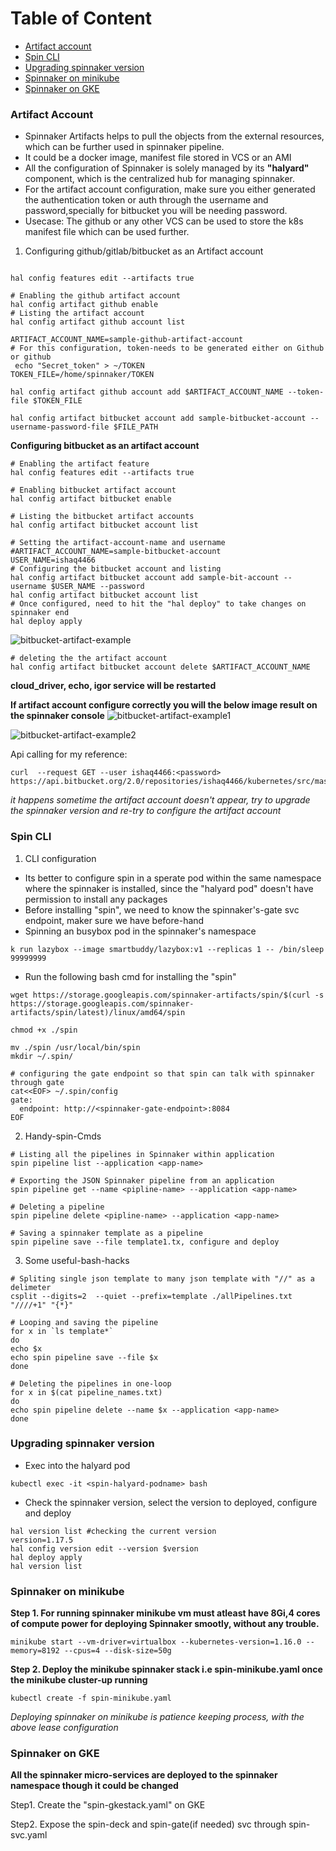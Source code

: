 Table of Content
===================

* [Artifact account](#artifact-account)
* [Spin CLI](#spin-cli)
* [Upgrading spinnaker version](#upgrading-spinnaker-version)
* [Spinnaker on minikube](#spinnaker-on-minikube)
* [Spinnaker on GKE](#spinnaker-on-gke)

###  Artifact Account

* Spinnaker Artifacts helps to pull the objects from the external resources, which can be further used in spinnaker pipeline.
* It could be a docker image, manifest file stored in VCS or an AMI 
* All the configuration of Spinnaker is solely managed by its **"halyard"** component, which is the centralized hub for managing spinnaker.
* For the artifact account configuration, make sure you either generated the authentication token or auth through the username and password,specially for bitbucket you will be needing password.
* Usecase: The github or any other VCS can be used to store the k8s manifest file which can be used further.

1. Configuring github/gitlab/bitbucket as an Artifact account

```

hal config features edit --artifacts true

# Enabling the github artifact account
hal config artifact github enable
# Listing the artifact account
hal config artifact github account list

ARTIFACT_ACCOUNT_NAME=sample-github-artifact-account
# For this configuration, token-needs to be generated either on Github or github
 echo "Secret_token" > ~/TOKEN
TOKEN_FILE=/home/spinnaker/TOKEN

hal config artifact github account add $ARTIFACT_ACCOUNT_NAME --token-file $TOKEN_FILE

hal config artifact bitbucket account add sample-bitbucket-account --username-password-file $FILE_PATH
```
**Configuring bitbucket as an artifact account**
```
# Enabling the artifact feature
hal config features edit --artifacts true

# Enabling bitbucket artifact account
hal config artifact bitbucket enable

# Listing the bitbucket artifact accounts 
hal config artifact bitbucket account list

# Setting the artifact-account-name and username
#ARTIFACT_ACCOUNT_NAME=sample-bitbucket-account
USER_NAME=ishaq4466
# Configuring the bitbucket account and listing
hal config artifact bitbucket account add sample-bit-account --username $USER_NAME --password
hal config artifact bitbucket account list
# Once configured, need to hit the "hal deploy" to take changes on spinnaker end
hal deploy apply
```
![bitbucket-artifact-example](pics/spin-bitbucket-account.png)

```
# deleting the the artifact account
hal config artifact bitbucket account delete $ARTIFACT_ACCOUNT_NAME 
```
**cloud_driver, echo, igor service will be restarted**

**If artifact account configure correctly you will the below image result on the spinnaker console**
![bitbucket-artifact-example1](pics/bit-account1.png)

![bitbucket-artifact-example2](pics/bit-account2.png)

Api calling for my reference:
```
curl  --request GET --user ishaq4466:<password> https://api.bitbucket.org/2.0/repositories/ishaq4466/kubernetes/src/master/deployment/sample_deployment.yaml
```
*it happens sometime the artifact account doesn't appear, try to upgrade the spinnaker version and re-try to configure the artifact account*

### Spin CLI
1. CLI configuration
* Its better to configure spin in a sperate pod within the same namespace where the spinnaker is installed, since the "halyard pod" doesn't have permission to install any packages
* Before installing "spin", we need to know the spinnaker's-gate svc endpoint, maker sure we have before-hand
* Spinning an busybox pod in the spinnaker's namespace
```
k run lazybox --image smartbuddy/lazybox:v1 --replicas 1 -- /bin/sleep 99999999
```
* Run the following bash cmd for installing the "spin"
```
wget https://storage.googleapis.com/spinnaker-artifacts/spin/$(curl -s https://storage.googleapis.com/spinnaker-artifacts/spin/latest)/linux/amd64/spin

chmod +x ./spin

mv ./spin /usr/local/bin/spin
mkdir ~/.spin/

# configuring the gate endpoint so that spin can talk with spinnaker through gate
cat<<EOF> ~/.spin/config
gate:
  endpoint: http://<spinnaker-gate-endpoint>:8084
EOF
```
2. Handy-spin-Cmds
```
# Listing all the pipelines in Spinnaker within application
spin pipeline list --application <app-name>

# Exporting the JSON Spinnaker pipeline from an application 	
spin pipeline get --name <pipline-name> --application <app-name> 

# Deleting a pipeline
spin pipeline delete <pipline-name> --application <app-name>

# Saving a spinnaker template as a pipeline
spin pipeline save --file template1.tx, configure and deploy

``` 
3. Some useful-bash-hacks
```
# Spliting single json template to many json template with "//" as a delimeter
csplit --digits=2  --quiet --prefix=template ./allPipelines.txt "////+1" "{*}"

# Looping and saving the pipeline
for x in `ls template*`
do
echo $x
echo spin pipeline save --file $x
done

# Deleting the pipelines in one-loop 
for x in $(cat pipeline_names.txt)
do
echo spin pipeline delete --name $x --application <app-name>
done
```


### Upgrading spinnaker version
* Exec into the halyard pod
```
kubectl exec -it <spin-halyard-podname> bash
``` 
* Check the spinnaker version, select the version to deployed, configure and deploy
```
hal version list #checking the current version
version=1.17.5
hal config version edit --version $version
hal deploy apply
hal version list

```

### Spinnaker on minikube

**Step 1. For running spinnaker minikube vm must atleast have 8Gi,4 cores of compute power for deploying Spinnaker smootly, without any trouble.**
```
minikube start --vm-driver=virtualbox --kubernetes-version=1.16.0 --memory=8192 --cpus=4 --disk-size=50g
```

**Step 2. Deploy the minikube spinnaker stack i.e spin-minikube.yaml once the minikube cluster-up running**
```
kubectl create -f spin-minikube.yaml
```
*Deploying spinnaker on minikube is patience keeping process, with the above lease configuration*

### Spinnaker on GKE
**All the spinnaker micro-services are deployed to the spinnaker namespace though it could be changed**

Step1. Create the "spin-gkestack.yaml" on GKE

Step2. Expose the spin-deck and spin-gate(if needed) svc through spin-svc.yaml

































